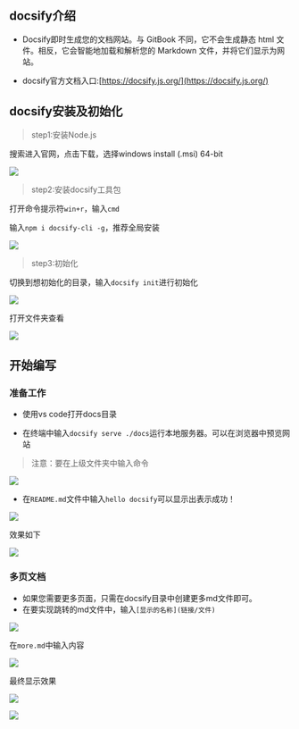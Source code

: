 ## docsify介绍

- Docsify即时生成您的文档网站。与 GitBook 不同，它不会生成静态 html 文件。相反，它会智能地加载和解析您的 Markdown 文件，并将它们显示为网站。



- docsify官方文档入口:[https://docsify.js.org/](https://docsify.js.org/)



## docsify安装及初始化

> step1:安装Node.js

搜索进入官网，点击下载，选择windows install (.msi) 64-bit

![](D:\图片\截图\Snipaste_2023-02-02_14-11-50.png)

> step2:安装docsify工具包

打开命令提示符`win+r`，输入`cmd`

输入`npm i docsify-cli -g`，推荐全局安装

![](D:\图片\截图\Snipaste_2023-02-02_14-28-38.png)



> step3:初始化

切换到想初始化的目录，输入`docsify init`进行初始化

![](D:\图片\截图\Snipaste_2023-02-02_14-36-57.png)

打开文件夹查看

![](D:\图片\截图\Snipaste_2023-02-02_14-37-17.png)



## 开始编写

### 准备工作

- 使用vs code打开docs目录

- 在终端中输入`docsify serve ./docs`运行本地服务器。可以在浏览器中预览网站

> 注意：要在上级文件夹中输入命令

![](D:\图片\截图\Snipaste_2023-02-02_14-46-55.png)



- 在`README.md`文件中输入`hello docsify`可以显示出表示成功！

![](D:\图片\截图\Snipaste_2023-02-02_15-30-44.png)

效果如下

![](D:\图片\截图\Snipaste_2023-02-02_15-28-39-1675323062903.png)

### 多页文档

- 如果您需要更多页面，只需在docsify目录中创建更多md文件即可。
- 在要实现跳转的md文件中，输入`[显示的名称](链接/文件)`

![](D:\图片\截图\Snipaste_2023-02-02_15-42-37.png)

在`more.md`中输入内容

![](D:\图片\截图\Snipaste_2023-02-02_15-44-25.png)

最终显示效果

![](D:\图片\截图\Snipaste_2023-02-02_15-45-22.png)

![](D:\图片\截图\Snipaste_2023-02-02_15-45-28.png)

